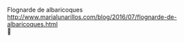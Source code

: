 Flognarde de albaricoques	http://www.marialunarillos.com/blog/2016/07/flognarde-de-albaricoques.html	
਍